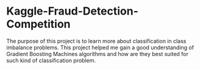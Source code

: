 # Kaggle-Fraud-Detection-Competition
The purpose of this project is to learn more about classification in class imbalance problems. This project helped me gain a good understanding of Gradient Boosting Machines algorithms and how are they best suited for such kind of classification problem.
